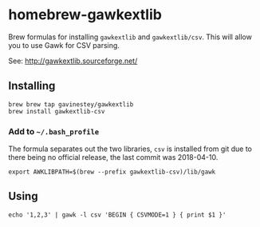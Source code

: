 # homebrew-gawkextlib

Brew formulas for installing `gawkextlib` and `gawkextlib/csv`. This will allow you to use Gawk for CSV parsing.

See: http://gawkextlib.sourceforge.net/

## Installing 

```
brew brew tap gavinestey/gawkextlib
brew install gawkextlib-csv
```
 
### Add to `~/.bash_profile`

The formula separates out the two libraries, `csv` is installed from git due to there being no official release, the last commit was 2018-04-10.

```
export AWKLIBPATH=$(brew --prefix gawkextlib-csv)/lib/gawk
```

## Using

```
echo '1,2,3' | gawk -l csv 'BEGIN { CSVMODE=1 } { print $1 }'
```
